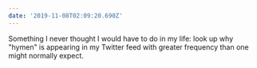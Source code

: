```yaml
---
date: '2019-11-08T02:09:20.690Z'
---
```


Something I never thought I would have to do in my life: look up why "hymen" is appearing in my Twitter feed with greater frequency than one might normally expect.
